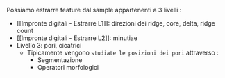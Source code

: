 Possiamo estrarre feature dal sample appartenenti a 3 livelli :
- [[Impronte digitali - Estrarre L1]]: direzioni dei ridge, core, delta, ridge count
- [[Impronte digitali - Estrarre L2]]: minutiae
- Livello 3: pori, cicatrici
	- Tipicamente vengono `studiate le posizioni dei pori` attraverso :
		- Segmentazione
		- Operatori morfologici